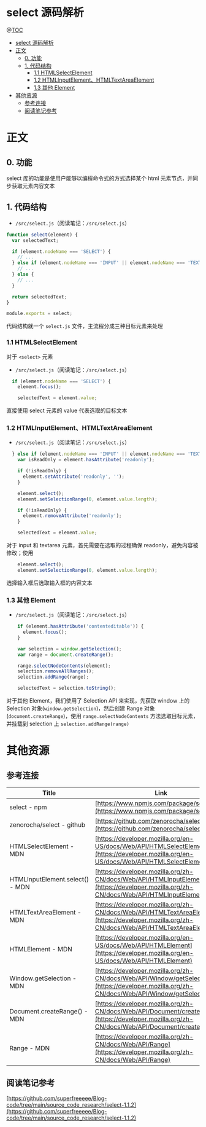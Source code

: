# select 源码解析

@[TOC](文章目录)

<!-- TOC -->

- [select 源码解析](#select-源码解析)
- [正文](#正文)
  - [0. 功能](#0-功能)
  - [1. 代码结构](#1-代码结构)
    - [1.1 HTMLSelectElement](#11-htmlselectelement)
    - [1.2 HTMLInputElement、HTMLTextAreaElement](#12-htmlinputelementhtmltextareaelement)
    - [1.3 其他 Element](#13-其他-element)
- [其他资源](#其他资源)
  - [参考连接](#参考连接)
  - [阅读笔记参考](#阅读笔记参考)

<!-- /TOC -->

# 正文

## 0. 功能

select 库的功能是使用户能够以编程命令式的方式选择某个 html 元素节点，并同步获取元素内容文本

## 1. 代码结构

- `/src/select.js`（阅读笔记：`/src/select.js`）

```js
function select(element) {
  var selectedText;

  if (element.nodeName === 'SELECT') {
    // ...
  } else if (element.nodeName === 'INPUT' || element.nodeName === 'TEXTAREA') {
    // ...
  } else {
    // ...
  }

  return selectedText;
}

module.exports = select;
```

代码结构就一个 `select.js` 文件，主流程分成三种目标元素来处理

### 1.1 HTMLSelectElement

对于 `<select>` 元素

- `/src/select.js`（阅读笔记：`/src/select.js`）

```js
  if (element.nodeName === 'SELECT') {
    element.focus();

    selectedText = element.value;
```

直接使用 select 元素的 value 代表选取的目标文本

### 1.2 HTMLInputElement、HTMLTextAreaElement

- `/src/select.js`（阅读笔记：`/src/select.js`）

```js
  } else if (element.nodeName === 'INPUT' || element.nodeName === 'TEXTAREA') {
    var isReadOnly = element.hasAttribute('readonly');

    if (!isReadOnly) {
      element.setAttribute('readonly', '');
    }

    element.select();
    element.setSelectionRange(0, element.value.length);

    if (!isReadOnly) {
      element.removeAttribute('readonly');
    }

    selectedText = element.value;
```

对于 input 和 textarea 元素，首先需要在选取的过程确保 readonly，避免内容被修改；使用

```js
    element.select();
    element.setSelectionRange(0, element.value.length);
```

选择输入框后选取输入框的内容文本

### 1.3 其他 Element

- `/src/select.js`（阅读笔记：`/src/select.js`）

```js
    if (element.hasAttribute('contenteditable')) {
      element.focus();
    }

    var selection = window.getSelection();
    var range = document.createRange();

    range.selectNodeContents(element);
    selection.removeAllRanges();
    selection.addRange(range);

    selectedText = selection.toString();
```

对于其他 Element，我们使用了 Selection API 来实现，先获取 window 上的 Selection 对象(`window.getSelection`)，然后创建 Range 对象(`document.createRange`)，使用 `range.selectNodeContents` 方法选取目标元素，并挂载到 selection 上 `selection.addRange(range)`

# 其他资源

## 参考连接

| Title                           | Link                                                                                                                                                 |
| ------------------------------- | ---------------------------------------------------------------------------------------------------------------------------------------------------- |
| select - npm                    | [https://www.npmjs.com/package/select](https://www.npmjs.com/package/select)                                                                         |
| zenorocha/select - github       | [https://github.com/zenorocha/select](https://github.com/zenorocha/select)                                                                           |
| HTMLSelectElement - MDN         | [https://developer.mozilla.org/en-US/docs/Web/API/HTMLSelectElement](https://developer.mozilla.org/en-US/docs/Web/API/HTMLSelectElement)             |
| HTMLInputElement.select() - MDN | [https://developer.mozilla.org/zh-CN/docs/Web/API/HTMLInputElement/select](https://developer.mozilla.org/zh-CN/docs/Web/API/HTMLInputElement/select) |
| HTMLTextAreaElement - MDN       | [https://developer.mozilla.org/zh-CN/docs/Web/API/HTMLTextAreaElement](https://developer.mozilla.org/zh-CN/docs/Web/API/HTMLTextAreaElement)         |
| HTMLElement - MDN               | [https://developer.mozilla.org/en-US/docs/Web/API/HTMLElement](https://developer.mozilla.org/en-US/docs/Web/API/HTMLElement)                         |
| Window.getSelection - MDN       | [https://developer.mozilla.org/zh-CN/docs/Web/API/Window/getSelection](https://developer.mozilla.org/zh-CN/docs/Web/API/Window/getSelection)         |
| Document.createRange() - MDN    | [https://developer.mozilla.org/zh-CN/docs/Web/API/Document/createRange](https://developer.mozilla.org/zh-CN/docs/Web/API/Document/createRange)       |
| Range - MDN                     | [https://developer.mozilla.org/zh-CN/docs/Web/API/Range](https://developer.mozilla.org/zh-CN/docs/Web/API/Range)                                     |

## 阅读笔记参考

[https://github.com/superfreeeee/Blog-code/tree/main/source_code_research/select-1.1.2](https://github.com/superfreeeee/Blog-code/tree/main/source_code_research/select-1.1.2)
